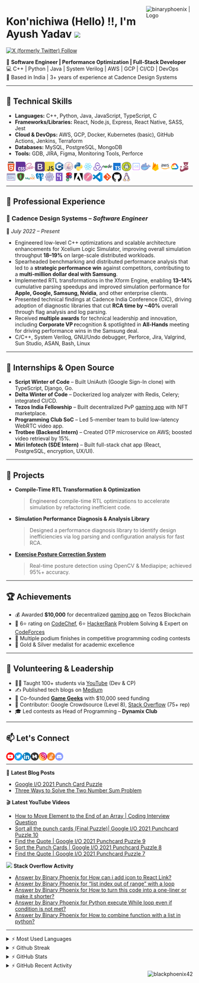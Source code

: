 [<img align="right" alt="binaryphoenix | Logo" width="25%" src="https://i.imgur.com/BrsRXiU.png" />][linkedin]

# Kon'nichiwa (Hello) !!, I'm Ayush Yadav <img src="https://media.giphy.com/media/8UJPL4osfh50F1axXJ/giphy.gif" width="25px">

<!-- [![Website](https://img.shields.io/website?label=binaryPhoenix.com&style=for-the-badge&url=https%3A%2F%2FbinaryPhoenix.com)](https://binaryPhoenix.com) -->
[![X (formerly Twitter) Follow](https://img.shields.io/twitter/follow/binaryphoenix?style=social&logo=x&color=1DA1F2)](https://twitter.com/intent/follow?original_referer=https%3A%2F%2Fgithub.com%2Fblackphoenix42&screen_name=binaryphoenix)


🎯 **Software Engineer | Performance Optimization | Full-Stack Developer**  
💻 C++ | Python | Java | System Verilog | AWS | GCP | CI/CD | DevOps  
📍 Based in India | 3+ years of experience at Cadence Design Systems

---

## 🔧 Technical Skills

- **Languages:** C++, Python, Java, JavaScript, TypeScript, C  
- **Frameworks/Libraries:** React, Node.js, Express, React Native, SASS, Jest  
- **Cloud & DevOps:** AWS, GCP, Docker, Kubernetes (basic), GitHub Actions, Jenkins, Terraform  
- **Databases:** MySQL, PostgreSQL, MongoDB  
- **Tools:** GDB, JIRA, Figma, Monitoring Tools, Perforce

<img align="left" alt="HTML5" width="26px" src="https://raw.githubusercontent.com/github/explore/80688e429a7d4ef2fca1e82350fe8e3517d3494d/topics/html/html.png" />
<img align="left" alt="CSS3" width="26px" src="https://raw.githubusercontent.com/github/explore/80688e429a7d4ef2fca1e82350fe8e3517d3494d/topics/css/css.png" />
<img align="left" alt="Sass" width="26px" src="https://raw.githubusercontent.com/github/explore/80688e429a7d4ef2fca1e82350fe8e3517d3494d/topics/sass/sass.png" />
<img align="left" alt="Bootstrap" width="26px" src="https://raw.githubusercontent.com/github/explore/80688e429a7d4ef2fca1e82350fe8e3517d3494d/topics/bootstrap/bootstrap.png" />
<img align="left" alt="JavaScript" width="26px" src="https://raw.githubusercontent.com/github/explore/80688e429a7d4ef2fca1e82350fe8e3517d3494d/topics/javascript/javascript.png" />
<img align="left" alt="CPP" width="26px" src="https://raw.githubusercontent.com/github/explore/80688e429a7d4ef2fca1e82350fe8e3517d3494d/topics/cpp/cpp.png" />
<img align="left" alt="Java" width="26px" src="./assets/java.svg" />
<img align="left" alt="Python" width="26px" src="https://raw.githubusercontent.com/github/explore/80688e429a7d4ef2fca1e82350fe8e3517d3494d/topics/python/python.png" />
<img align="left" alt="React" width="26px" src="https://raw.githubusercontent.com/github/explore/80688e429a7d4ef2fca1e82350fe8e3517d3494d/topics/react/react.png" />
<img align="left" alt="Redux" width="26px" src="./assets/redux.svg" />
<img align="left" alt="Nodejs" width="26px" src="./assets/nodejs.svg" />
<img align="left" alt="Typescript" width="26px" src="./assets/typescript.svg" />
<img align="left" alt="Android" width="26px" src="./assets/android.png" />
<img align="left" alt="IOS" width="26px" src="./assets/ios.svg" />
<img align="left" alt="docker" width="26px" src="./assets/docker.svg" />
<img align="left" alt="Firebase" width="26px" src="./assets/firebase.svg" />
<img align="left" alt="AWS" width="26px" src="https://raw.githubusercontent.com/github/explore/78df643247d429f6cc873026c0622819ad797942/topics/aws/aws.png" />
<img align="left" alt="Google Cloud Platform" width="26px" src="./assets/gcp.svg" />
<img align="left" alt="Jest" width="26px" src="./assets/jest.svg" />
<img align="left" alt="SSH" width="26px" src="./assets/ssh.png" />
<img align="left" alt="MongoDB" width="26px" src="./assets/mongodb.svg" />
<img align="left" alt="MySQL" width="26px" src="./assets/mysql.svg" />
<img align="left" alt="PostgreSQL" width="26px" src="./assets/postgresql.svg" />
<img align="left" alt="RESTful API" width="26px" src="./assets/restapi.png" />
<img align="left" alt="Heroku" width="26px" src="./assets/heroku.svg" />
<img align="left" alt="Figma" width="26px" src="./assets/figma.svg" />
<img align="left" alt="Adobe" width="26px" src="./assets/adobe.svg" />
<img align="left" alt="Postman API" width="26px" src="./assets/postmanapi.svg" />
<img align="left" alt="Visual Studio Code" width="26px" src="https://raw.githubusercontent.com/github/explore/80688e429a7d4ef2fca1e82350fe8e3517d3494d/topics/visual-studio-code/visual-studio-code.png" />
<img align="left" alt="Git" width="26px" src="./assets/git.svg" />
<img align="left" alt="GitHub" width="26px" src="https://raw.githubusercontent.com/github/explore/78df643247d429f6cc873026c0622819ad797942/topics/github/github.png" />
<img align="left" alt="Linux" width="26px" src="./assets/linux.png" />

<br />
<br />
<br />

---

## 💼 Professional Experience

### 🏢 **Cadence Design Systems** – *Software Engineer*  
📅 *July 2022 – Present*  
- Engineered low-level C++ optimizations and scalable architecture enhancements for Xcelium Logic Simulator, improving overall simulation throughput **18–19%** on large-scale distributed workloads.
- Spearheaded benchmarking and distributed performance analysis that led to a **strategic performance win** against competitors, contributing to a **multi-million dollar deal with Samsung**.
- Implemented RTL transformations in the Xform Engine, enabling **13–14%** cumulative parsing speedups and improved simulation performance for **Apple, Google, Samsung, Nvidia**, and other enterprise clients.
- Presented technical findings at Cadence India Conference (CIC), driving adoption of diagnostic libraries that cut **RCA time by ~40%** overall through flag analysis and log parsing.
- Received **multiple awards** for technical leadership and innovation, including **Corporate VP r**ecognition & spotlighted in **All-Hands** meeting for driving performance wins in the Samsung deal.
- C/C++, System Verilog, GNU/Undo debugger, Perforce, Jira, Valgrind, Sun Studio, ASAN, Bash, Linux

---

## 🌱 Internships & Open Source

- **Script Winter of Code** – Built UniAuth (Google Sign-In clone) with TypeScript, Django, Go.  
- **Delta Winter of Code** – Dockerized log analyzer with Redis, Celery; integrated CI/CD.  
- **Tezos India Fellowship** – Built decentralized PvP [gaming app][gamegeeks] with NFT marketplace.  
- **Programming Club SoC** – Led 5-member team to build low-latency WebRTC video app.  
- **Trotbee (Backend Intern)** – Created OTP microservice on AWS; boosted video retrieval by 15%.  
- **Miri Infotech (SDE Intern)** – Built full-stack chat app (React, PostgreSQL, encryption, UX/UI).

---

## 🚀 Projects

- **Compile-Time RTL Transformation & Optimization**  
  > Engineered compile-time RTL optimizations to accelerate simulation by refactoring inefficient code.

- **Simulation Performance Diagnosis & Analysis Library**  
  > Designed a performance diagnosis library to identify design inefficiencies via log parsing and configuration analysis for fast RCA.

- **[Exercise Posture Correction System][proj_exercise_posture_detect]**  
  > Real-time posture detection using OpenCV & Mediapipe; achieved 95%+ accuracy.

---

## 🏆 Achievements

- 💰 Awarded **$10,000** for decentralized [gaming app][gamegeeks] on Tezos Blockchain  
- 🧠 6⭐ rating on [CodeChef][codechef], 6⭐ [HackerRank][hackerrank] Problem Solving & Expert on [CodeForces][codeforces]
- 🥇 Multiple podium finishes in competitive programming coding contests  
- 🥈 Gold & Silver medalist for academic excellence

---

## 💬 Volunteering & Leadership

- 👨‍🏫 Taught 100+ students via [YouTube][youtube] (Dev & CP)  
- ✍️ Published tech blogs on [Medium][medium]  
- 🚀 Co-founded **[Game Geeks][gamegeeks]** with $10,000 seed funding  
- 🧠 Contributor: Google Crowdsource (Level 8), [Stack Overflow][stackOverflow] (75+ rep)  
- 🎓 Led contests as Head of Programming – **Dynamix Club**

---

## 📫 Let's Connect

<!-- [<img align="left" alt="binaryphoenix | Website" width="22px" src="https://raw.githubusercontent.com/iconic/open-iconic/master/svg/globe.svg" />][website] -->

[<img align="left" alt="binaryphoenix | YouTube" width="22px" src="assets/youtube.svg" />][youtube]
[<img align="left" alt="binaryphoenix | Twitter" width="22px" src="assets/twitter.svg" />][twitter]
[<img align="left" alt="binaryphoenix | LinkedIn" width="22px" src="assets/linkedin.svg" />][linkedin]
[<img align="left" alt="binaryphoenix | Medium" width="22px" src="assets/medium.svg" />][medium]
[<img align="left" alt="binaryphoenix | Instagram" width="22px" src="assets/instagram.svg" />][instagram]
[<img align="left" alt="binaryphoenix | StackOverflow" width="22px" src="assets/stackoverflow.svg" />][stackoverflow]
[<img align="left" alt="binaryphoenix | Discord" width="22px" src="assets/discord.svg" />][discord]
<br />

---

📕 **Latest Blog Posts**

<!-- BLOG-POST-LIST:START -->
- [Google I/O 2021 Punch Card Puzzle](https://binaryphoenix01.medium.com/google-i-o-2021-punch-card-puzzle-8b266724ec1d?source=rss-4009e2c77a------2)
- [Three Ways to Solve the Two Number Sum Problem](https://binaryphoenix01.medium.com/the-two-number-sum-problem-c4f36c7528f5?source=rss-4009e2c77a------2)
<!-- BLOG-POST-LIST:END -->

🎬 **Latest YouTube Videos**

<!-- YOUTUBE:START -->
- [How to Move Element to the End of an Array | Coding Interview Question](https://www.youtube.com/watch?v=DK2Gi0KlwgU)
- [Sort all the punch cards &lpar;Final Puzzle&rpar;| Google I/O 2021 Punchcard Puzzle 10](https://www.youtube.com/watch?v=P9Q8uiX5I7E)
- [Find the Quote | Google I/O 2021 Punchcard Puzzle 9](https://www.youtube.com/watch?v=2DidcRgfmg8)
- [Sort the Punch Cards | Google I/O 2021 Punchcard Puzzle 8](https://www.youtube.com/watch?v=clb-jua-ilA)
- [Find the Quote | Google I/O 2021 Punchcard Puzzle 7](https://www.youtube.com/watch?v=_MZkf4njacc)
<!-- YOUTUBE:END -->

<img src="https://media-exp1.licdn.com/dms/image/C4E0BAQEooBvMO2kBVg/company-logo_200_200/0/1519880697944?e=2159024400&v=beta&t=cVe1_xseidAuya3zcvZMDT9LkbCjNcsm_R0wYqoJ7xo" width="20px"> **Stack Overflow Activity**

<!-- STACKOVERFLOW:START -->
- [Answer by Binary Phoenix for How can i add icon to React Link?](https://stackoverflow.com/questions/67886495/how-can-i-add-icon-to-react-link/67887089#67887089)
- [Answer by Binary Phoenix for “list index out of range” with a loop](https://stackoverflow.com/questions/67640916/list-index-out-of-range-with-a-loop/67641111#67641111)
- [Answer by Binary Phoenix for How to turn this code into a one-liner or make it shorter?](https://stackoverflow.com/questions/67615524/how-to-turn-this-code-into-a-one-liner-or-make-it-shorter/67615656#67615656)
- [Answer by Binary Phoenix for Python execute While loop even if condition is not met?](https://stackoverflow.com/questions/67581156/python-execute-while-loop-even-if-condition-is-not-met/67581328#67581328)
- [Answer by Binary Phoenix for How to combine function with a list in python?](https://stackoverflow.com/questions/67571145/how-to-combine-function-with-a-list-in-python/67572352#67572352)
<!-- STACKOVERFLOW:END -->


<!-- <img src="https://img.favpng.com/22/23/23/social-media-github-computer-icons-logo-png-favpng-ari7E0gHBmTSMg57C3wKYxCMb.jpg" width="25px"> **Recent Github Activity**
<!-- START_SECTION:activity  -->
<!-- END_SECTION:activity  -->

---

<details>
  <summary>⚡ Most Used Languages</summary>

![Top Langs](https://github-readme-stats.vercel.app/api/top-langs/?username=blackphoenix42&theme=dracula)

</details>

<details>
  <summary>⚡ Github Streak</summary>

![GitHub Streak](https://github-readme-streak-stats.herokuapp.com/?user=blackphoenix42&theme=dark)

</details>

<details>
  <summary>⚡ GitHub Stats</summary>
  <!--<summary>⚡ GitHub Stats <img align="right" alt="binaryphoenix | Visitor Badge" src="https://visitor-badge.glitch.me/badge?page_id=blackphoenix42.blackphoenix42" /></summary -->

  <img align="left" alt="binaryphoenix's GitHub Stats" src="https://readmemd-stats-blackphoenix42.vercel.app/api?username=blackphoenix42&show_icons=true&theme=dracula&count_private=true" />

</details>
<!-- [website]: http://google.com -->

<details>
  <summary>⚡ GitHub Recent Activity</summary>
  
<!--START_SECTION:activity-->
1. 🎉 Merged PR [#19](https://github.com/blackphoenix42/algolens-private/pull/19) in [blackphoenix42/algolens-private](https://github.com/blackphoenix42/algolens-private)
2. 🎉 Merged PR [#18](https://github.com/blackphoenix42/algolens-private/pull/18) in [blackphoenix42/algolens-private](https://github.com/blackphoenix42/algolens-private)
<!--END_SECTION:activity-->

</details>

<img align="right" src="https://komarev.com/ghpvc/?username=blackphoenix42" alt="blackphoenix42" />

[youtube]: https://www.youtube.com/channel/UCcINlOM-rC1_8yiRGH_iFBg?sub_confirmation=1
[instagram]: https://www.instagram.com/binary.phoenix/
[medium]: https://medium.com/@binaryphoenix01
[discord]: https://discord.gg/mRUZEhD
[twitter]: https://www.twitter.com/BinaryPhoenix/
[linkedin]: https://www.linkedin.com/in/ayushyadav/
[stackoverflow]: https://stackoverflow.com/users/13237616
[hackerrank]: https://www.hackerrank.com/profile/BinaryPhoenix
[codechef]: https://www.codechef.com/users/blackphoenix42
[codeforces]: https://codeforces.com/profile/BinaryPhoenix10
[gamegeeks]: https://github.com/Game-Geeks-Org
[proj_exercise_posture_detect]: https://github.com/blackphoenix42/exercise-posture-detection
